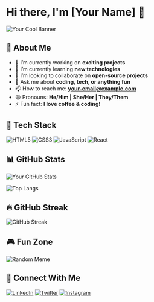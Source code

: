 # Hi there, I'm [Your Name] 👋

![Your Cool Banner](https://your-banner-url.com)

## 🚀 About Me

- 🔭 I’m currently working on **exciting projects**
- 🌱 I’m currently learning **new technologies**
- 👯 I’m looking to collaborate on **open-source projects**
- 💬 Ask me about **coding, tech, or anything fun**
- 📫 How to reach me: **[your-email@example.com](mailto:your-email@example.com)**
- 😄 Pronouns: **He/Him | She/Her | They/Them**
- ⚡ Fun fact: **I love coffee & coding!**

## 🌟 Tech Stack

![HTML5](https://img.shields.io/badge/-HTML5-E34F26?style=flat-square&logo=html5&logoColor=white) ![CSS3](https://img.shields.io/badge/-CSS3-1572B6?style=flat-square&logo=css3) ![JavaScript](https://img.shields.io/badge/-JavaScript-F7DF1E?style=flat-square&logo=javascript&logoColor=black) ![React](https://img.shields.io/badge/-React-61DAFB?style=flat-square&logo=react&logoColor=black)

## 📊 GitHub Stats

![Your GitHub Stats](https://github-readme-stats.vercel.app/api?username=your-github-username&show_icons=true&theme=radical)

![Top Langs](https://github-readme-stats.vercel.app/api/top-langs/?username=your-github-username&layout=compact&theme=radical)

## 🔥 GitHub Streak

![GitHub Streak](https://github-readme-streak-stats.herokuapp.com/?user=your-github-username&theme=radical)

## 🎮 Fun Zone

![Random Meme](https://api.memegen.link/images/doge/code_all_the_things!.png)

## 🔗 Connect With Me

[![LinkedIn](https://img.shields.io/badge/-LinkedIn-blue?style=flat-square&logo=linkedin&logoColor=white)](https://linkedin.com/in/your-profile) [![Twitter](https://img.shields.io/badge/-Twitter-blue?style=flat-square&logo=twitter&logoColor=white)](https://twitter.com/your-handle) [![Instagram](https://img.shields.io/badge/-Instagram-purple?style=flat-square&logo=instagram&logoColor=white)](https://instagram.com/your-handle)
